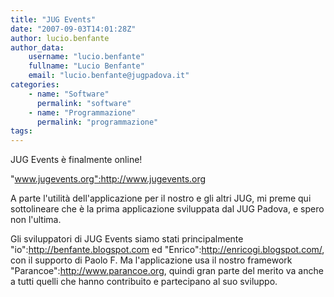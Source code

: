 ```yaml
---
title: "JUG Events"
date: "2007-09-03T14:01:28Z"
author: lucio.benfante
author_data:
    username: "lucio.benfante"
    fullname: "Lucio Benfante"
    email: "lucio.benfante@jugpadova.it"
categories:
    - name: "Software"
      permalink: "software"
    - name: "Programmazione"
      permalink: "programmazione"
tags:
---
```

JUG Events è finalmente online!

"www.jugevents.org":http://www.jugevents.org

A parte l'utilità dell'applicazione per il nostro e gli altri JUG, mi preme qui sottolineare che è la prima applicazione sviluppata dal JUG Padova, e spero non l'ultima.

Gli sviluppatori di JUG Events siamo stati principalmente "io":http://benfante.blogspot.com ed "Enrico":http://enricogi.blogspot.com/, con il supporto di Paolo F. Ma l'applicazione usa il nostro framework "Parancoe":http://www.parancoe.org, quindi gran parte del merito va anche a tutti quelli che hanno contribuito e partecipano al suo sviluppo.



